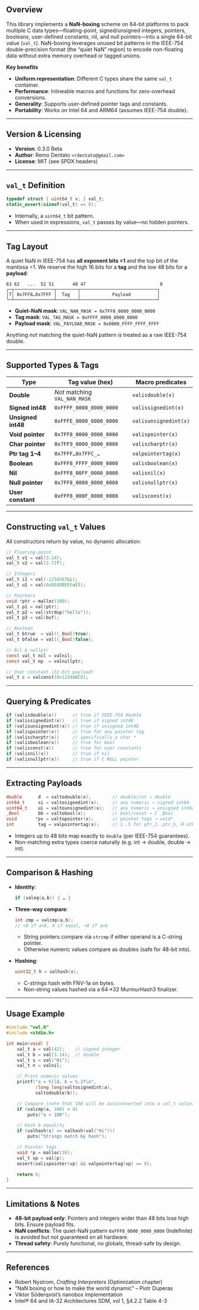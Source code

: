 ## Overview

This library implements a **NaN-boxing** scheme on 64-bit platforms to pack multiple C data types—floating-point, signed/unsigned integers, pointers, booleans, user-defined constants, nil, and null pointers—into a single 64-bit value (`val_t`). NaN-boxing leverages unused bit patterns in the IEEE-754 double-precision format (the “quiet NaN” region) to encode non-floating data without extra memory overhead or tagged unions.

**Key benefits**

* **Uniform representation**: Different C types share the same `val_t` container.
* **Performance**: Inlineable macros and functions for zero-overhead conversions.
* **Generality**: Supports user-defined pointer tags and constants.
* **Portability**: Works on Intel 64 and ARM64 (assumes IEEE-754 double).

---

## Version & Licensing

* **Version**: 0.3.0 Beta
* **Author**: Remo Dentato `<rdentato@gmail.com>`
* **License**: MIT (see SPDX headers)

---

## `val_t` Definition

```c
typedef struct { uint64_t v; } val_t;
static_assert(sizeof(val_t) == 8);
```

* Internally, a `uint64_t` bit pattern.
* When used in expressions, `val_t` passes by value—no hidden pointers.

---

## Tag Layout

A quiet NaN in IEEE-754 has **all exponent bits =1** and the top bit of the mantissa =1. We reserve the high 16 bits for a **tag** and the low 48 bits for a **payload**:

```
63 62   ...  52 51       48 47                            0
┌─┬───────────────┬────────┬─────────────────────────────┐
│T│ 0x7FF8…0x7FFF │  Tag   │            Payload          │
└─┴───────────────┴────────┴─────────────────────────────┘
```

* **Quiet-NaN mask**:  `VAL_NAN_MASK = 0x7FF8_0000_0000_0000`
* **Tag mask**:        `VAL_TAG_MASK = 0xFFFF_0000_0000_0000`
* **Payload mask**:    `VAL_PAYLOAD_MASK = 0x0000_FFFF_FFFF_FFFF`

Anything *not* matching the quiet-NaN pattern is treated as a raw IEEE-754 double.

---

## Supported Types & Tags

| Type               | Tag value (hex)               | Macro predicates         |
| ------------------ | ----------------------------- | ------------------------ |
| **Double**         | *Not* matching `VAL_NAN_MASK` | `valisdouble(x)`         |
| **Signed int48**   | `0xFFFF_0000_0000_0000`       | `valissignedint(x)`      |
| **Unsigned int48** | `0xFFFE_0000_0000_0000`       | `valisunsignedint(x)`    |
| **Void pointer**   | `0x7FF8_0000_0000_0000`       | `valispointer(x)`        |
| **Char pointer**   | `0x7FF9_0000_0000_0000`       | `valischarptr(x)`        |
| **Ptr tag 1–4**    | `0x7FFF…0x7FFC_…`             | `valpointertag(x)`       |
| **Boolean**        | `0xFFF8_FFFF_0000_0000`       | `valisboolean(x)`        |
| **Nil**            | `0xFFF8_00FF_0000_0000`       | `valisnil(x)`            |
| **Null pointer**   | `0x7FF8_0000_0000_0000`       | `valisnullptr(x)`        |
| **User constant**  | `0xFFF8_000F_0000_0000`       | `valisconst(x)`          |

---

## Constructing `val_t` Values

All constructors return by value, no dynamic allocation:

```c
// Floating-point
val_t v1 = val(3.14);
val_t v2 = val(2.71f);

// Integers
val_t i1 = val(-1234567LL);
val_t u1 = val(0xDEADBEEFull);

// Pointers
void *ptr = malloc(100);
val_t p1 = val(ptr);
val_t p2 = val(strdup("hello"));
val_t p3 = val(buf);

// Boolean
val_t btrue  = val((_Bool)true);
val_t bfalse = val((_Bool)false);

// Nil & nullptr
const val_t nil = valnil;
const val_t np  = valnullptr;

// User constant (32-bit payload)
val_t c = valconst(0x1234ABCD);
```

---

## Querying & Predicates

```c
if (valisdouble(x))      // true if IEEE-754 double
if (valissignedint(x))   // true if signed int48
if (valisunsignedint(x)) // true if unsigned int48
if (valispointer(x))     // true for any pointer tag
if (valischarptr(x))     // specifically a char *
if (valisboolean(x))     // true for bool
if (valisconst(x))       // true for user constants
if (valisnil(x))         // true if nil
if (valisnullptr(x))     // true if C NULL pointer
```

---

## Extracting Payloads

```c
double      d  = valtodouble(x);        // double/int → double
int64_t     si = valtosignedint(x);     // any numeric → signed int64
uint64_t    ui = valtounsignedint(x);   // any numeric → unsigned int64
_Bool       bb = valtobool(x);          // bool/const → C _Bool
void       *pv = valtopointer(x);       // pointer tags → void*
int         tag = valpointertag(x);     // 1..5 for ptr_1..ptr_5, 0 otherwise
```

* Integers up to 48 bits map exactly to `double` (per IEEE-754 guarantees).
* Non-matching extra types coerce naturally (e.g. int → double, double → int).

---

## Comparison & Hashing

* **Identity**:

  ```c
  if (valeq(a,b)) { … }
  ```
* **Three-way compare**:

  ```c
  int cmp = valcmp(a,b);
  // <0 if a<b, 0 if equal, >0 if a>b
  ```

  * String pointers compare via `strcmp` if either operand is a C-string pointer.
  * Otherwise numeric values compare as doubles (safe for 48-bit ints).
  
* **Hashing**:

  ```c
  uint32_t h = valhash(x);
  ```

  * C-strings hash with FNV-1a on bytes.
  * Non-string values hashed via a 64→32 MurmurHash3 finalizer.

---

## Usage Example

```c
#include "val.h"
#include <stdio.h>

int main(void) {
    val_t a = val(42);    // signed integer
    val_t b = val(3.14);  // double
    val_t s = val("Hi");
    val_t n = valnil;

    // Print numeric values
    printf("a = %lld, b = %.2f\n",
           (long long)valtosignedint(a),
           valtodouble(b));

    // Compare (note that 100 will be autoconverted into a val_t value)
    if (valcmp(a, 100) < 0)
        puts("a < 100");

    // Hash & equality
    if (valhash(s) == valhash(val("Hi")))
        puts("Strings match by hash");

    // Pointer tags
    void *p = malloc(10);
    val_t vp = val(p);
    assert(valispointer(vp) && valpointertag(vp) == 8);

    return 0;
}
```

---

## Limitations & Notes

* **48-bit payload only**: Pointers and integers wider than 48 bits lose high bits. Ensure payload fits.
* **NaN conflicts**: The quiet-NaN pattern `0xFFF8_0000_0000_0000` (Indefinite) is avoided but not guaranteed on all hardware.
* **Thread safety**: Purely functional, no globals, thread-safe by design.

---

## References

* Robert Nystrom, *Crafting Interpreters* (Optimization chapter)
* “NaN boxing or how to make the world dynamic” – Piotr Duperas
* Viktor Söderqvist’s nanobox implementation
* Intel® 64 and IA-32 Architectures SDM, vol 1, §4.2.2 Table 4-3
